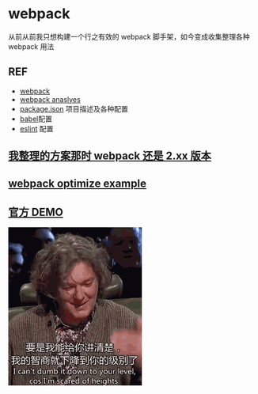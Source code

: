 # webpack

从前从前我只想构建一个行之有效的 webpack 脚手架，如今变成收集整理各种 webpack 用法

## REF

- [webpack](https://doc.webpack-china.org/)
- [webpack anaslyes](http://webpack.github.io/analyse/)
- [package.json](https://docs.npmjs.com/files/package.json) 项目描述及各种配置
- [babel](https://babeljs.io/docs/setup/#installation)配置
- [eslint](http://eslint.org/) 配置

## [我整理的方案那时 webpack 还是 2.xx 版本](v2/)

## [webpack optimize example](https://github.com/advence-liz/webpack-optimize-example)

## [官方 DEMO](https://github.com/webpack/webpack/tree/master/examples)

![](./md/hh.gif)
